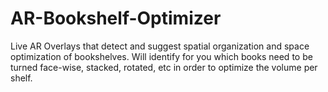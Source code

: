 # AR-Bookshelf-Optimizer
Live AR Overlays that detect and suggest spatial organization and space optimization of bookshelves. Will identify for you which books need to be turned face-wise, stacked, rotated, etc in order to optimize the volume per shelf.

